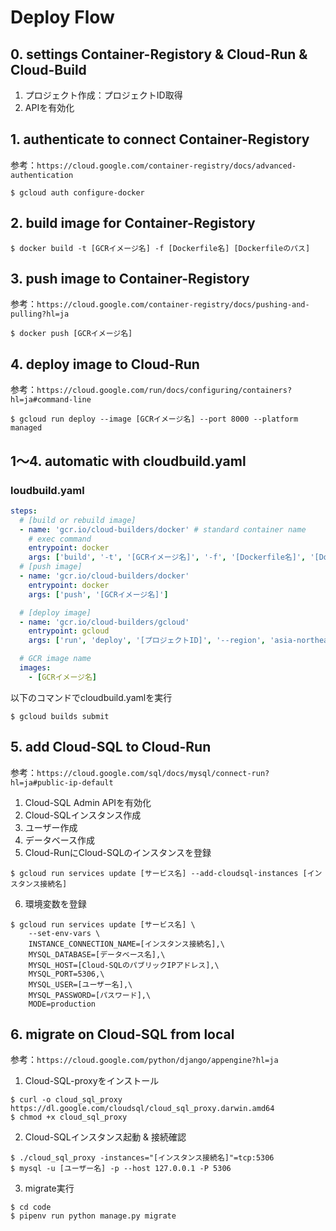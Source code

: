 # Deploy Flow

## 0. settings Container-Registory & Cloud-Run & Cloud-Build
1. プロジェクト作成：プロジェクトID取得
2. APIを有効化

## 1. authenticate to connect Container-Registory
参考：`https://cloud.google.com/container-registry/docs/advanced-authentication`
```
$ gcloud auth configure-docker
```

## 2. build image for Container-Registory
```
$ docker build -t [GCRイメージ名] -f [Dockerfile名] [Dockerfileのパス]
```

## 3. push image to Container-Registory
参考：`https://cloud.google.com/container-registry/docs/pushing-and-pulling?hl=ja`
```
$ docker push [GCRイメージ名]
```

## 4. deploy image to Cloud-Run
参考：`https://cloud.google.com/run/docs/configuring/containers?hl=ja#command-line`
```
$ gcloud run deploy --image [GCRイメージ名] --port 8000 --platform managed
```


## 1〜4. automatic with cloudbuild.yaml
### loudbuild.yaml
```yaml
steps:
  # [build or rebuild image]
  - name: 'gcr.io/cloud-builders/docker' # standard container name
    # exec command
    entrypoint: docker
    args: ['build', '-t', '[GCRイメージ名]', '-f', '[Dockerfile名]', '[Dockerfileのパス]']
  # [push image]
  - name: 'gcr.io/cloud-builders/docker'
    entrypoint: docker
    args: ['push', '[GCRイメージ名]']

  # [deploy image]
  - name: 'gcr.io/cloud-builders/gcloud'
    entrypoint: gcloud
    args: ['run', 'deploy', '[プロジェクトID]', '--region', 'asia-northeast1', '--image', '[GCRイメージ名]', '--port', '8000', '--platform', 'managed']

  # GCR image name
  images:
    - [GCRイメージ名]
```
以下のコマンドでcloudbuild.yamlを実行
```
$ gcloud builds submit
```


## 5. add Cloud-SQL to Cloud-Run
参考：`https://cloud.google.com/sql/docs/mysql/connect-run?hl=ja#public-ip-default`
1. Cloud-SQL Admin APIを有効化
2. Cloud-SQLインスタンス作成
3. ユーザー作成
4. データベース作成
5. Cloud-RunにCloud-SQLのインスタンスを登録
```
$ gcloud run services update [サービス名] --add-cloudsql-instances [インスタンス接続名]
```
6. 環境変数を登録
```
$ gcloud run services update [サービス名] \
    --set-env-vars \
    INSTANCE_CONNECTION_NAME=[インスタンス接続名],\
    MYSQL_DATABASE=[データベース名],\
    MYSQL_HOST=[Cloud-SQLのパブリックIPアドレス],\
    MYSQL_PORT=5306,\
    MYSQL_USER=[ユーザー名],\
    MYSQL_PASSWORD=[パスワード],\
    MODE=production
```

## 6. migrate on Cloud-SQL from local
参考：`https://cloud.google.com/python/django/appengine?hl=ja`
1. Cloud-SQL-proxyをインストール
```
$ curl -o cloud_sql_proxy https://dl.google.com/cloudsql/cloud_sql_proxy.darwin.amd64
$ chmod +x cloud_sql_proxy
```
2. Cloud-SQLインスタンス起動 & 接続確認
```
$ ./cloud_sql_proxy -instances="[インスタンス接続名]"=tcp:5306
$ mysql -u [ユーザー名] -p --host 127.0.0.1 -P 5306
```
3. migrate実行
```
$ cd code
$ pipenv run python manage.py migrate
```
